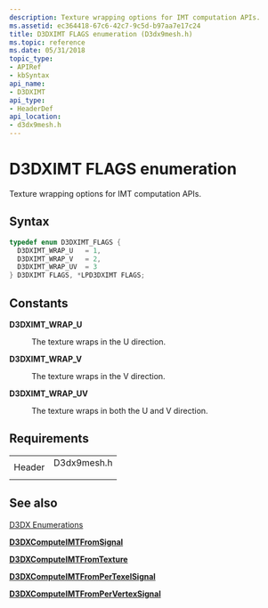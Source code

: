 ```yaml
---
description: Texture wrapping options for IMT computation APIs.
ms.assetid: ec364418-67c6-42c7-9c5d-b97aa7e17c24
title: D3DXIMT FLAGS enumeration (D3dx9mesh.h)
ms.topic: reference
ms.date: 05/31/2018
topic_type: 
- APIRef
- kbSyntax
api_name: 
- D3DXIMT
api_type: 
- HeaderDef
api_location: 
- d3dx9mesh.h
---
```


# D3DXIMT FLAGS enumeration

Texture wrapping options for IMT computation APIs.

## Syntax


```C++
typedef enum D3DXIMT_FLAGS { 
  D3DXIMT_WRAP_U   = 1,
  D3DXIMT_WRAP_V   = 2,
  D3DXIMT_WRAP_UV  = 3
} D3DXIMT FLAGS, *LPD3DXIMT FLAGS;
```



## Constants

<dl> <dt>

<span id="D3DXIMT_WRAP_U"></span><span id="d3dximt_wrap_u"></span>**D3DXIMT\_WRAP\_U**
</dt> <dd>

The texture wraps in the U direction.

</dd> <dt>

<span id="D3DXIMT_WRAP_V"></span><span id="d3dximt_wrap_v"></span>**D3DXIMT\_WRAP\_V**
</dt> <dd>

The texture wraps in the V direction.

</dd> <dt>

<span id="D3DXIMT_WRAP_UV"></span><span id="d3dximt_wrap_uv"></span>**D3DXIMT\_WRAP\_UV**
</dt> <dd>

The texture wraps in both the U and V direction.

</dd> </dl>

## Requirements



|                   |                                                                                        |
|-------------------|----------------------------------------------------------------------------------------|
| Header<br/> | <dl> <dt>D3dx9mesh.h</dt> </dl> |



## See also

<dl> <dt>

[D3DX Enumerations](dx9-graphics-reference-d3dx-enums.md)
</dt> <dt>

[**D3DXComputeIMTFromSignal**](d3dxcomputeimtfromsignal.md)
</dt> <dt>

[**D3DXComputeIMTFromTexture**](d3dxcomputeimtfromtexture.md)
</dt> <dt>

[**D3DXComputeIMTFromPerTexelSignal**](d3dxcomputeimtfrompertexelsignal.md)
</dt> <dt>

[**D3DXComputeIMTFromPerVertexSignal**](d3dxcomputeimtfrompervertexsignal.md)
</dt> </dl>

 

 




